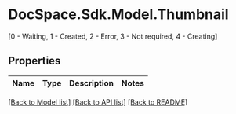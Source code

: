 # DocSpace.Sdk.Model.Thumbnail
[0 - Waiting, 1 - Created, 2 - Error, 3 - Not required, 4 - Creating]

## Properties

Name | Type | Description | Notes
------------ | ------------- | ------------- | -------------

[[Back to Model list]](../README.md#documentation-for-models) [[Back to API list]](../README.md#documentation-for-api-endpoints) [[Back to README]](../README.md)

